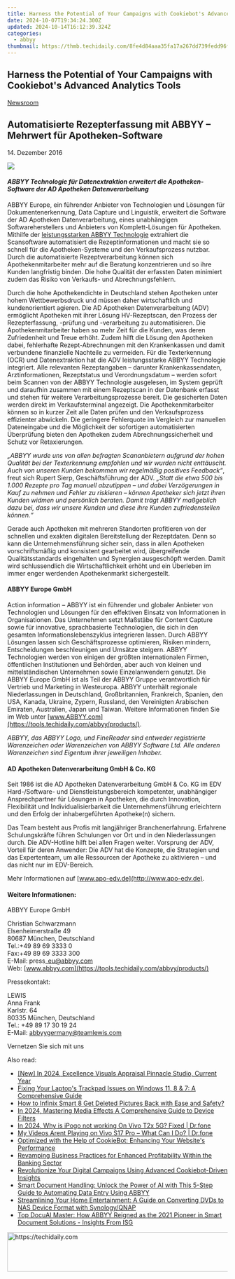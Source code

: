 ```yaml
---
title: Harness the Potential of Your Campaigns with Cookiebot's Advanced Analytics Tools
date: 2024-10-07T19:34:24.300Z
updated: 2024-10-14T16:12:39.324Z
categories:
  - abbyy
thumbnail: https://thmb.techidaily.com/8fe4d84aaa35fa17a267dd739fedd96f93a66f985a73d0610677b87ea0aa7287.jpg
---
```


## Harness the Potential of Your Campaigns with Cookiebot's Advanced Analytics Tools

[Newsroom](https://tools.techidaily.com/abbyy/products/)

## Automatisierte Rezepterfassung mit ABBYY – Mehrwert für Apotheken-Software

14\. Dezember 2016

![](https://content.abbyy.com/-/media/project/abbyy/abbyy/branchtemplates/shutterstock_1272462163_1296-x-729.jpg?h=729&iar=0&w=1296)

#### _ABBYY Technologie für Datenextraktion erweitert die Apotheken-Software der AD Apotheken Datenverarbeitung_

ABBYY Europe, ein führender Anbieter von Technologien und Lösungen für Dokumentenerkennung, Data Capture und Linguistik, erweitert die Software der AD Apotheken Datenverarbeitung, eines unabhängigen Softwareherstellers und Anbieters von Komplett-Lösungen für Apotheken. Mithilfe der [leistungsstarken ABBYY Technologie](https://tools.techidaily.com/abbyy/products/) extrahiert die Scansoftware automatisiert die Rezeptinformationen und macht sie so schnell für die Apotheken-Systeme und den Verkaufsprozess nutzbar. Durch die automatisierte Rezeptverarbeitung können sich Apothekenmitarbeiter mehr auf die Beratung konzentrieren und so ihre Kunden langfristig binden. Die hohe Qualität der erfassten Daten minimiert zudem das Risiko von Verkaufs- und Abrechnungsfehlern.  
  
Durch die hohe Apothekendichte in Deutschland stehen Apotheken unter hohem Wettbewerbsdruck und müssen daher wirtschaftlich und kundenorientiert agieren. Die AD Apotheken Datenverarbeitung (ADV) ermöglicht Apotheken mit ihrer Lösung HV-Rezeptscan, den Prozess der Rezepterfassung, -prüfung und -verarbeitung zu automatisieren. Die Apothekenmitarbeiter haben so mehr Zeit für die Kunden, was deren Zufriedenheit und Treue erhöht. Zudem hilft die Lösung den Apotheken dabei, fehlerhafte Rezept-Abrechnungen mit den Krankenkassen und damit verbundene finanzielle Nachteile zu vermeiden. Für die Texterkennung (OCR) und Datenextraktion hat die ADV leistungsstarke ABBYY Technologie integriert. Alle relevanten Rezeptangaben – darunter Krankenkassendaten, Arztinformationen, Rezeptstatus und Verordnungsdatum – werden sofort beim Scannen von der ABBYY Technologie ausgelesen, im System geprüft und daraufhin zusammen mit einem Rezeptscan in der Datenbank erfasst und stehen für weitere Verarbeitungsprozesse bereit. Die gesicherten Daten werden direkt im Verkaufsterminal angezeigt. Die Apothekenmitarbeiter können so in kurzer Zeit alle Daten prüfen und den Verkaufsprozess effizienter abwickeln. Die geringere Fehlerquote im Vergleich zur manuellen Dateneingabe und die Möglichkeit der sofortigen automatisierten Überprüfung bieten den Apotheken zudem Abrechnungssicherheit und Schutz vor Retaxierungen.  
  
_„ABBYY wurde uns von allen befragten Scananbietern aufgrund der hohen Qualität bei der Texterkennung empfohlen und wir wurden nicht enttäuscht. Auch von unseren Kunden bekommen wir regelmäßig positives Feedback“_, freut sich Rupert Sierp, Geschäftsführung der ADV. _„Statt die etwa 500 bis 1.000 Rezepte pro Tag manuell abzutippen – und dabei Verzögerungen in Kauf zu nehmen und Fehler zu riskieren – können Apotheker sich jetzt ihren Kunden widmen und persönlich beraten. Damit trägt ABBYY maßgeblich dazu bei, dass wir unsere Kunden und diese ihre Kunden zufriedenstellen können.“_  
  
Gerade auch Apotheken mit mehreren Standorten profitieren von der schnellen und exakten digitalen Bereitstellung der Rezeptdaten. Denn so kann die Unternehmensführung sicher sein, dass in allen Apotheken vorschriftsmäßig und konsistent gearbeitet wird, übergreifende Qualitätsstandards eingehalten und Synergien ausgeschöpft werden. Damit wird schlussendlich die Wirtschaftlichkeit erhöht und ein Überleben im immer enger werdenden Apothekenmarkt sichergestellt.  
  
#### ABBYY Europe GmbH

Action information – ABBYY ist ein führender und globaler Anbieter von Technologien und Lösungen für den effektiven Einsatz von Informationen in Organisationen. Das Unternehmen setzt Maßstäbe für Content Capture sowie für innovative, sprachbasierte Technologien, die sich in den gesamten Informationslebenszyklus integrieren lassen. Durch ABBYY Lösungen lassen sich Geschäftsprozesse optimieren, Risiken mindern, Entscheidungen beschleunigen und Umsätze steigern. ABBYY Technologien werden von einigen der größten internationalen Firmen, öffentlichen Institutionen und Behörden, aber auch von kleinen und mittelständischen Unternehmen sowie Einzelanwendern genutzt. Die ABBYY Europe GmbH ist als Teil der ABBYY Gruppe verantwortlich für Vertrieb und Marketing in Westeuropa. ABBYY unterhält regionale Niederlassungen in Deutschland, Großbritannien, Frankreich, Spanien, den USA, Kanada, Ukraine, Zypern, Russland, den Vereinigten Arabischen Emiraten, Australien, Japan und Taiwan. Weitere Informationen finden Sie im Web unter [www.ABBYY.com](https://tools.techidaily.com/abbyy/products/).

_ABBYY, das ABBYY Logo, und FineReader sind entweder registrierte Warenzeichen oder Warenzeichen von ABBYY Software Ltd. Alle anderen Warenzeichen sind Eigentum ihrer jeweiligen Inhaber._ 
  
#### AD Apotheken Datenverarbeitung GmbH & Co. KG

Seit 1986 ist die AD Apotheken Datenverarbeitung GmbH & Co. KG im EDV Hard-/Software- und Dienstleistungsbereich kompetenter, unabhängiger Ansprechpartner für Lösungen in Apotheken, die durch Innovation, Flexibilität und Individualisierbarkeit die Unternehmensführung erleichtern und den Erfolg der inhabergeführten Apotheke(n) sichern.

Das Team besteht aus Profis mit langjähriger Branchenerfahrung. Erfahrene Schulungskräfte führen Schulungen vor Ort und in den Niederlassungen durch. Die ADV-Hotline hilft bei allen Fragen weiter. Vorsprung der ADV, Vorteil für deren Anwender: Die ADV hat die Konzepte, die Strategien und das Expertenteam, um alle Ressourcen der Apotheke zu aktivieren – und das nicht nur im EDV-Bereich.

Mehr Informationen auf [www.apo-edv.de](http://www.apo-edv.de).

#### Weitere Informationen:

ABBYY Europe GmbH

Christian Schwarzmann  
Elsenheimerstraße 49   
80687 München, Deutschland  
Tel.:+49 89 69 3333 0  
Fax:+49 89 69 3333 300  
E-Mail: press\_eu@abbyy.com  
Web: [www.abbyy.com](https://tools.techidaily.com/abbyy/products/)

  
Pressekontakt:

LEWIS  
Anna Frank  
Karlstr. 64  
80335 München, Deutschland  
Tel.: +49 89 17 30 19 24  
E-Mail: [abbyygermany@teamlewis.com](https://tools.techidaily.com/abbyy/products/)

Vernetzen Sie sich mit uns

<ins class="adsbygoogle"
     style="display:block"
     data-ad-format="autorelaxed"
     data-ad-client="ca-pub-7571918770474297"
     data-ad-slot="1223367746"></ins>

<ins class="adsbygoogle"
     style="display:block"
     data-ad-client="ca-pub-7571918770474297"
     data-ad-slot="8358498916"
     data-ad-format="auto"
     data-full-width-responsive="true"></ins>

<span class="atpl-alsoreadstyle">Also read:</span>
<div><ul>
<li><a href="https://fox-links.techidaily.com/new-in-2024-excellence-visuals-appraisal-pinnacle-studio-current-year/"><u>[New] In 2024, Excellence Visuals Appraisal Pinnacle Studio, Current Year</u></a></li>
<li><a href="https://common-error.techidaily.com/fixing-your-laptops-trackpad-issues-on-windows-11-8-and-7-a-comprehensive-guide/"><u>Fixing Your Laptop's Trackpad Issues on Windows 11, 8 & 7: A Comprehensive Guide</u></a></li>
<li><a href="https://blog-min.techidaily.com/how-to-infinix-smart-8-get-deleted-pictures-back-with-ease-and-safety-by-fonelab-android-recover-pictures/"><u>How to Infinix Smart 8 Get Deleted Pictures Back with Ease and Safety?</u></a></li>
<li><a href="https://extra-support.techidaily.com/in-2024-mastering-media-effects-a-comprehensive-guide-to-device-filters/"><u>In 2024, Mastering Media Effects A Comprehensive Guide to Device Filters</u></a></li>
<li><a href="https://change-location.techidaily.com/in-2024-why-is-ipogo-not-working-on-vivo-t2x-5g-fixed-drfone-by-drfone-virtual-android/"><u>In 2024, Why is iPogo not working On Vivo T2x 5G? Fixed | Dr.fone</u></a></li>
<li><a href="https://fix-guide.techidaily.com/my-videos-arent-playing-on-vivo-s17-pro-what-can-i-do-drfone-by-drfone-fix-android-problems-fix-android-problems/"><u>My Videos Arent Playing on Vivo S17 Pro – What Can I Do? | Dr.fone</u></a></li>
<li><a href="https://discover-advanced.techidaily.com/optimized-with-the-help-of-cookiebot-enhancing-your-websites-performance/"><u>Optimized with the Help of CookieBot: Enhancing Your Website's Performance</u></a></li>
<li><a href="https://discover-advanced.techidaily.com/revamping-business-practices-for-enhanced-profitability-within-the-banking-sector/"><u>Revamping Business Practices for Enhanced Profitability Within the Banking Sector</u></a></li>
<li><a href="https://discover-advanced.techidaily.com/revolutionize-your-digital-campaigns-using-advanced-cookiebot-driven-insights/"><u>Revolutionize Your Digital Campaigns Using Advanced Cookiebot-Driven Insights</u></a></li>
<li><a href="https://discover-advanced.techidaily.com/smart-document-handling-unlock-the-power-of-ai-with-this-5-step-guide-to-automating-data-entry-using-abbyy/"><u>Smart Document Handling: Unlock the Power of AI with This 5-Step Guide to Automating Data Entry Using ABBYY</u></a></li>
<li><a href="https://tech-revival.techidaily.com/streamlining-your-home-entertainment-a-guide-on-converting-dvds-to-nas-device-format-with-synologyqnap/"><u>Streamlining Your Home Entertainment: A Guide on Converting DVDs to NAS Device Format with Synology/QNAP</u></a></li>
<li><a href="https://discover-advanced.techidaily.com/top-docuai-master-how-abbyy-reigned-as-the-2021-pioneer-in-smart-document-solutions-insights-from-isg/"><u>Top DocuAI Master: How ABBYY Reigned as the 2021 Pioneer in Smart Document Solutions - Insights From ISG</u></a></li>
</ul></div>

<!-- affiliate ads begin -->
<a href="https://laganoo.pxf.io/c/5597632/1528688/16446" target="_top" id="1528688">
  <img src="//a.impactradius-go.com/display-ad/16446-1528688" border="0" alt="https://techidaily.com" width="728" height="90"/>
</a>
<img height="0" width="0" src="https://laganoo.pxf.io/i/5597632/1528688/16446" style="position:absolute;visibility:hidden;" border="0" />
<!-- affiliate ads end -->

